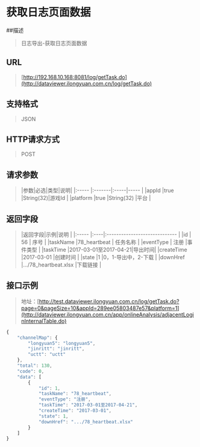 # 获取日志页面数据

##描述
> 日志导出-获取日志页面数据

## URL
> [http://192.168.10.168:8081/log/getTask.do](http://dataviewer.ilongyuan.com.cn/log/getTask.do)

## 支持格式
> JSON

## HTTP请求方式
> POST

## 请求参数
> |参数|必选|类型|说明|
|:-----  |:-------|:-----|-----                               |
|appId    |true    |String(32)|游戏Id                          |
|platform    |true    |String(32)   |平台 |

## 返回字段
> |返回字段|示例|说明                              |
|:-----   |:----|:-----------------------------    |
|id       |  56  | 序号                   |
|taskName |78_heartbeat |    任务名称             |
|eventType | 注册 |事件类型   |
|taskTime |2017-03-01至2017-04-21|导出时间|
|createTime |2017-03-01 |创建时间  |
|state |1 |0，1-导出中，2-下载  |
|downHref |.../78_heartbeat.xlsx |下载链接  |



## 接口示例
> 地址：[http://test.dataviewer.ilongyuan.com.cn/log/getTask.do?page=0&pageSize=10&appId=289ee05803487e57&platform=1](http://dataviewer.ilongyuan.com.cn/app/onlineAnalysis/adjacentLoginInternalTable.do)
``` javascript
{
    "channelMap": {
        "longyuan5": "longyuan5",
        "jinritt": "jinritt",
        "uctt": "uctt"
    },
    "total": 130,
    "code": 0,
    "data": [
        {
            "id": 1,
            "taskName": "78_heartbeat",
            "eventType": "注册",
            "taskTime": "2017-03-01至2017-04-21",
            "createTime": "2017-03-01",
            "state": 1,
            "downHref": ".../78_heartbeat.xlsx"
        }
    ]
}
```

